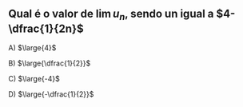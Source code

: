 ## Qual é o valor de $\lim{u_n}$, sendo un igual a $4-\dfrac{1}{2n}$
A) $\large{4}$

B) $\large{\dfrac{1}{2}}$

C) $\large{-4}$

D) $\large{-\dfrac{1}{2}}$



